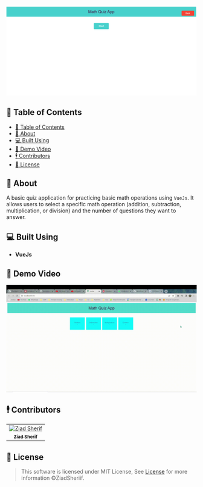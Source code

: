 <div align="center">
<img  src="./src/assets/main.png">
</div>
<div align="center">


</div>

## 📝 Table of Contents

- [📝 Table of Contents](#-table-of-contents)
- [📙 About ](#-about-)
- [💻 Built Using ](#-built-using-)
- [📸 Demo Video ](#-demo-video-)
- [🕴 Contributors ](#-contributors-)
- [📃 License ](#-license-)

## 📙 About <a name = "about"></a>

A basic quiz application for practicing basic math operations using ``VueJs``. It allows users to select a specific math operation (addition, subtraction, multiplication, or division) and the number of questions they want to answer.







## 💻 Built Using <a name = "tech"></a>

- **VueJs**

## 📸 Demo Video <a name = "video"></a>

<div align="center">

   ![video](src/assets/videos/demo.gif)
</div >

## 🕴 Contributors <a name = "Contributors"></a>

<table>
  <tr>
    <td align="center">
    <a href="https://github.com/ZiadSheriif" target="_black">
    <img src="https://avatars.githubusercontent.com/u/78238570?v=4" width="150px;" alt="Ziad Sherif"/>
    <br />
    <sub><b>Ziad Sherif</b></sub></a>
    </td>
    
    
  </tr>
 </table>






## 📃 License <a name = "license"></a>

> This software is licensed under MIT License, See [License](https://github.com/ZiadSheriif/Math-Quiz/blob/main/LICENSE) for more information ©ZiadSheriif.
